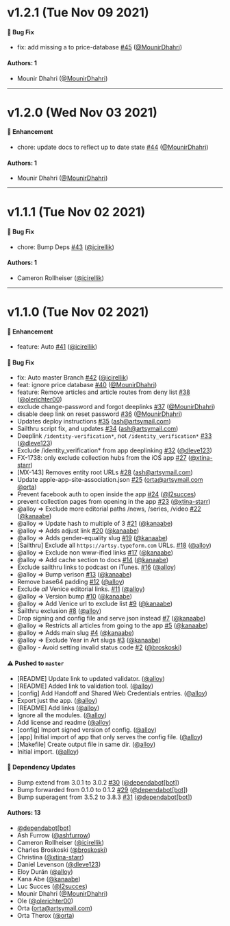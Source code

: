 # v1.2.1 (Tue Nov 09 2021)

#### 🐛  Bug Fix

- fix: add missing a to price-database [#45](https://github.com/artsy/artsy-eigen-web-association/pull/45) ([@MounirDhahri](https://github.com/MounirDhahri))

#### Authors: 1

- Mounir Dhahri ([@MounirDhahri](https://github.com/MounirDhahri))

---

# v1.2.0 (Wed Nov 03 2021)

#### 🚀  Enhancement

- chore: update docs to reflect up to date state [#44](https://github.com/artsy/artsy-eigen-web-association/pull/44) ([@MounirDhahri](https://github.com/MounirDhahri))

#### Authors: 1

- Mounir Dhahri ([@MounirDhahri](https://github.com/MounirDhahri))

---

# v1.1.1 (Tue Nov 02 2021)

#### 🐛  Bug Fix

- chore: Bump Deps [#43](https://github.com/artsy/artsy-eigen-web-association/pull/43) ([@icirellik](https://github.com/icirellik))

#### Authors: 1

- Cameron Rollheiser ([@icirellik](https://github.com/icirellik))

---

# v1.1.0 (Tue Nov 02 2021)

#### 🚀  Enhancement

- feature: Auto [#41](https://github.com/artsy/artsy-eigen-web-association/pull/41) ([@icirellik](https://github.com/icirellik))

#### 🐛  Bug Fix

- fix: Auto master Branch [#42](https://github.com/artsy/artsy-eigen-web-association/pull/42) ([@icirellik](https://github.com/icirellik))
- feat: ignore price database [#40](https://github.com/artsy/artsy-eigen-web-association/pull/40) ([@MounirDhahri](https://github.com/MounirDhahri))
- feature: Remove articles and article routes from deny list [#38](https://github.com/artsy/artsy-eigen-web-association/pull/38) ([@olerichter00](https://github.com/olerichter00))
- exclude change-password and forgot deeplinks [#37](https://github.com/artsy/artsy-eigen-web-association/pull/37) ([@MounirDhahri](https://github.com/MounirDhahri))
- disable deep link on reset password [#36](https://github.com/artsy/artsy-eigen-web-association/pull/36) ([@MounirDhahri](https://github.com/MounirDhahri))
- Updates deploy instructions [#35](https://github.com/artsy/artsy-eigen-web-association/pull/35) (ash@artsymail.com)
- Sailthru script fix, and updates [#34](https://github.com/artsy/artsy-eigen-web-association/pull/34) (ash@artsymail.com)
- Deeplink `/identity-verification*`, not `/identity_verification*` [#33](https://github.com/artsy/artsy-eigen-web-association/pull/33) ([@dleve123](https://github.com/dleve123))
- Exclude /identity_verification* from app deeplinking [#32](https://github.com/artsy/artsy-eigen-web-association/pull/32) ([@dleve123](https://github.com/dleve123))
- FX-1738: only exclude collection hubs from the iOS app [#27](https://github.com/artsy/artsy-eigen-web-association/pull/27) ([@xtina-starr](https://github.com/xtina-starr))
- [MX-143] Removes entity root URLs [#28](https://github.com/artsy/artsy-eigen-web-association/pull/28) (ash@artsymail.com)
- Update apple-app-site-association.json [#25](https://github.com/artsy/artsy-eigen-web-association/pull/25) (orta@artsymail.com [@orta](https://github.com/orta))
- Prevent facebook auth to open inside the app [#24](https://github.com/artsy/artsy-eigen-web-association/pull/24) ([@l2succes](https://github.com/l2succes))
- prevent collection pages from opening in the app [#23](https://github.com/artsy/artsy-eigen-web-association/pull/23) ([@xtina-starr](https://github.com/xtina-starr))
- @alloy => Exclude more editorial paths /news, /series, /video [#22](https://github.com/artsy/artsy-eigen-web-association/pull/22) ([@kanaabe](https://github.com/kanaabe))
- @alloy => Update hash to multiple of 3 [#21](https://github.com/artsy/artsy-eigen-web-association/pull/21) ([@kanaabe](https://github.com/kanaabe))
- @alloy => Adds adjust link [#20](https://github.com/artsy/artsy-eigen-web-association/pull/20) ([@kanaabe](https://github.com/kanaabe))
- @alloy => Adds gender-equality slug [#19](https://github.com/artsy/artsy-eigen-web-association/pull/19) ([@kanaabe](https://github.com/kanaabe))
- [Sailthru] Exclude all `https://artsy.typeform.com` URLs. [#18](https://github.com/artsy/artsy-eigen-web-association/pull/18) ([@alloy](https://github.com/alloy))
- @alloy => Exclude non www-ified links [#17](https://github.com/artsy/artsy-eigen-web-association/pull/17) ([@kanaabe](https://github.com/kanaabe))
- @alloy => Add cache section to docs [#14](https://github.com/artsy/artsy-eigen-web-association/pull/14) ([@kanaabe](https://github.com/kanaabe))
- Exclude sailthru links to podcast on iTunes. [#16](https://github.com/artsy/artsy-eigen-web-association/pull/16) ([@alloy](https://github.com/alloy))
- @alloy => Bump verison [#13](https://github.com/artsy/artsy-eigen-web-association/pull/13) ([@kanaabe](https://github.com/kanaabe))
- Remove base64 padding [#12](https://github.com/artsy/artsy-eigen-web-association/pull/12) ([@alloy](https://github.com/alloy))
- Exclude *all* Venice editorial links. [#11](https://github.com/artsy/artsy-eigen-web-association/pull/11) ([@alloy](https://github.com/alloy))
- @alloy => Version bump [#10](https://github.com/artsy/artsy-eigen-web-association/pull/10) ([@kanaabe](https://github.com/kanaabe))
- @alloy => Add Venice url to exclude list [#9](https://github.com/artsy/artsy-eigen-web-association/pull/9) ([@kanaabe](https://github.com/kanaabe))
- Sailthru exclusion [#8](https://github.com/artsy/artsy-eigen-web-association/pull/8) ([@alloy](https://github.com/alloy))
- Drop signing and config file and serve json instead [#7](https://github.com/artsy/artsy-eigen-web-association/pull/7) ([@kanaabe](https://github.com/kanaabe))
- @alloy => Restricts all articles from going to the app [#5](https://github.com/artsy/artsy-eigen-web-association/pull/5) ([@kanaabe](https://github.com/kanaabe))
- @alloy => Adds main slug [#4](https://github.com/artsy/artsy-eigen-web-association/pull/4) ([@kanaabe](https://github.com/kanaabe))
- @alloy => Exclude Year in Art slugs [#3](https://github.com/artsy/artsy-eigen-web-association/pull/3) ([@kanaabe](https://github.com/kanaabe))
- @alloy - Avoid setting invalid status code [#2](https://github.com/artsy/artsy-eigen-web-association/pull/2) ([@broskoski](https://github.com/broskoski))

#### ⚠️ Pushed to `master`

- [README] Update link to updated validator. ([@alloy](https://github.com/alloy))
- [README] Added link to validation tool. ([@alloy](https://github.com/alloy))
- [config] Add Handoff and Shared Web Credentials entries. ([@alloy](https://github.com/alloy))
- Export just the app. ([@alloy](https://github.com/alloy))
- [README] Add links ([@alloy](https://github.com/alloy))
- Ignore all the modules. ([@alloy](https://github.com/alloy))
- Add license and readme ([@alloy](https://github.com/alloy))
- [config] Import signed version of config. ([@alloy](https://github.com/alloy))
- [app] Initial import of app that only serves the config file. ([@alloy](https://github.com/alloy))
- [Makefile] Create output file in same dir. ([@alloy](https://github.com/alloy))
- Initial import. ([@alloy](https://github.com/alloy))

#### 🔩 Dependency Updates

- Bump extend from 3.0.1 to 3.0.2 [#30](https://github.com/artsy/artsy-eigen-web-association/pull/30) ([@dependabot[bot]](https://github.com/dependabot[bot]))
- Bump forwarded from 0.1.0 to 0.1.2 [#29](https://github.com/artsy/artsy-eigen-web-association/pull/29) ([@dependabot[bot]](https://github.com/dependabot[bot]))
- Bump superagent from 3.5.2 to 3.8.3 [#31](https://github.com/artsy/artsy-eigen-web-association/pull/31) ([@dependabot[bot]](https://github.com/dependabot[bot]))

#### Authors: 13

- [@dependabot[bot]](https://github.com/dependabot[bot])
- Ash Furrow ([@ashfurrow](https://github.com/ashfurrow))
- Cameron Rollheiser ([@icirellik](https://github.com/icirellik))
- Charles Broskoski ([@broskoski](https://github.com/broskoski))
- Christina ([@xtina-starr](https://github.com/xtina-starr))
- Daniel Levenson ([@dleve123](https://github.com/dleve123))
- Eloy Durán ([@alloy](https://github.com/alloy))
- Kana Abe ([@kanaabe](https://github.com/kanaabe))
- Luc Succes ([@l2succes](https://github.com/l2succes))
- Mounir Dhahri ([@MounirDhahri](https://github.com/MounirDhahri))
- Ole ([@olerichter00](https://github.com/olerichter00))
- Orta (orta@artsymail.com)
- Orta Therox ([@orta](https://github.com/orta))
